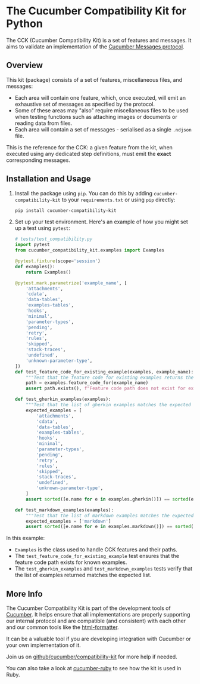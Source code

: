# The Cucumber Compatibility Kit for Python

The CCK (Cucumber Compatibility Kit) is a set of features and messages. It aims to validate an implementation of the [Cucumber Messages protocol](https://github.com/cucumber/common/tree/main/messages#cucumber-messages).

## Overview

This kit (package) consists of a set of features, miscellaneous files, and messages:

- Each area will contain one feature, which, once executed, will emit an exhaustive set of messages as specified by the protocol.
- Some of these areas may "also" require miscellaneous files to be used when testing functions such as attaching images or documents or reading data from files.
- Each area will contain a set of messages - serialised as a single `.ndjson` file.

This is the reference for the CCK: a given feature from the kit, when executed using any dedicated step definitions, must emit the **exact** corresponding messages.

## Installation and Usage

1. Install the package using `pip`. You can do this by adding `cucumber-compatibility-kit` to your `requirements.txt` or using `pip` directly:

   ```bash
   pip install cucumber-compatibility-kit
   ```

2. Set up your test environment. Here's an example of how you might set up a test using `pytest`:

   ```python
   # tests/test_compatibility.py
   import pytest
   from cucumber_compatibility_kit.examples import Examples

   @pytest.fixture(scope='session')
   def examples():
       return Examples()

   @pytest.mark.parametrize('example_name', [
       'attachments',
       'cdata',
       'data-tables',
       'examples-tables',
       'hooks',
       'minimal',
       'parameter-types',
       'pending',
       'retry',
       'rules',
       'skipped',
       'stack-traces',
       'undefined',
       'unknown-parameter-type',
   ])
   def test_feature_code_for_existing_example(examples, example_name):
       """Test that the feature code for existing examples returns the correct path."""
       path = examples.feature_code_for(example_name)
       assert path.exists(), f"Feature code path does not exist for example: {example_name}"

   def test_gherkin_examples(examples):
       """Test that the list of gherkin examples matches the expected examples."""
       expected_examples = [
           'attachments',
           'cdata',
           'data-tables',
           'examples-tables',
           'hooks',
           'minimal',
           'parameter-types',
           'pending',
           'retry',
           'rules',
           'skipped',
           'stack-traces',
           'undefined',
           'unknown-parameter-type',
       ]
       assert sorted([e.name for e in examples.gherkin()]) == sorted(expected_examples)

   def test_markdown_examples(examples):
       """Test that the list of markdown examples matches the expected examples."""
       expected_examples = ['markdown']
       assert sorted([e.name for e in examples.markdown()]) == sorted(expected_examples)
   ```

In this example:

- `Examples` is the class used to handle CCK features and their paths.
- The `test_feature_code_for_existing_example` test ensures that the feature code path exists for known examples.
- The `test_gherkin_examples` and `test_markdown_examples` tests verify that the list of examples returned matches the expected list.

## More Info

The Cucumber Compatibility Kit is part of the development tools of [Cucumber](https://cucumber.io). It helps ensure that all implementations are properly supporting our internal protocol and are compatible (and consistent) with each other and our common tools like the [html-formatter](https://github.com/cucumber/html-formatter).

It can be a valuable tool if you are developing integration with Cucumber or your own implementation of it.

Join us on [github/cucumber/compatibility-kit](https://github.com/cucumber/compatibility-kit) for more help if needed.

You can also take a look at [cucumber-ruby](https://github.com/cucumber/cucumber-ruby/blob/v9.2.0/compatibility/cck_spec.rb) to see how the kit is used in Ruby.
